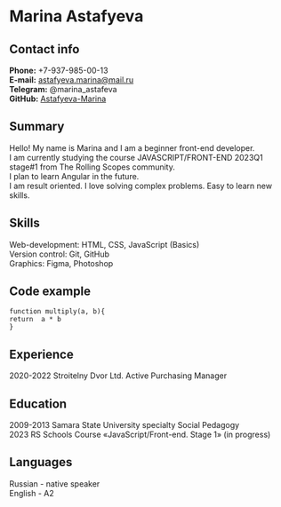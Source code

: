 # Marina Astafyeva #
## Contact info ##
**Phone:** +7-937-985-00-13  
**E-mail:** astafyeva.marina@mail.ru  
**Telegram:** @marina_astafeva  
**GitHub:** [Astafyeva-Marina](https://github.com/Astafyeva-Marina)  
## Summary ##
Hello! My name is Marina and I am a beginner front-end developer.  
I am currently studying the course JAVASCRIPT/FRONT-END 2023Q1 stage#1 from The Rolling Scopes community.  
I plan to learn Angular in the future.  
I am result oriented. I love solving complex problems. Easy to learn new skills.  
## Skills ##
Web-development: HTML, CSS, JavaScript (Basics)  
Version control: Git, GitHub  
Graphics: Figma, Photoshop  
## Code example ##
```
function multiply(a, b){
return  a * b
}
```
## Experience ##
2020-2022 Stroitelny Dvor Ltd. Active Purchasing Manager  
## Education ##
2009-2013 Samara State University specialty Social Pedagogy  
2023 RS Schools Course «JavaScript/Front-end. Stage 1» (in progress)  
## Languages ##
Russian - native speaker  
English - A2
